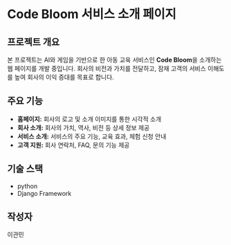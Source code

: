 # Code Bloom 서비스 소개 페이지

## 프로젝트 개요

본 프로젝트는 AI와 게임을 기반으로 한 아동 교육 서비스인 **Code Bloom**을 소개하는 웹 페이지를 개발 중입니다. 
회사의 비전과 가치를 전달하고, 잠재 고객의 서비스 이해도를 높여 회사의 이익 증대를 목표로 합니다. 

## 주요 기능

* **홈페이지:** 회사의 로고 및 소개 이미지를 통한 시각적 소개 
* **회사 소개:** 회사의 가치, 역사, 비전 등 상세 정보 제공
* **서비스 소개:** 서비스의 주요 기능, 교육 효과, 체험 신청 안내 
* **고객 지원:** 회사 연락처, FAQ, 문의 기능 제공

## 기술 스택

* python
* Django Framework

## 작성자

이관민

